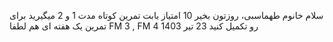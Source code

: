 سلام خانوم طهماسبی، روزتون بخیر
10 امتیاز بابت تمرین کوتاه مدت 1 و 2 میگیرید
برای تمرین یک هفته ای هم لطفا FM 3 , FM 4 رو تکمیل کنید
23 تیر 1403
